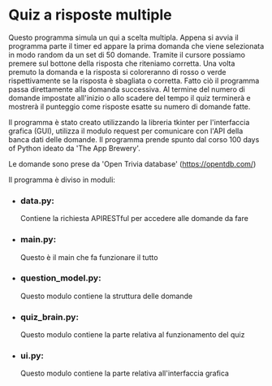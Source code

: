 # Quiz a risposte multiple

Questo programma simula un qui a scelta multipla. Appena si avvia il programma parte il timer ed appare la prima domanda che viene selezionata in modo random da un set di 50 domande. Tramite il cursore possiamo premere sul bottone della risposta che riteniamo corretta. Una volta premuto la domanda e la risposta si coloreranno di rosso o verde rispettivamente se la risposta è sbagliata o corretta. Fatto ciò il programma passa direttamente alla domanda successiva. Al termine del numero di domande impostate all'inizio o allo scadere del tempo il quiz terminerà e mostrerà il punteggio come risposte esatte su numero di domande fatte.

Il programma è stato creato utilizzando la libreria tkinter per l'interfaccia grafica (GUI), utilizza il modulo request per comunicare con l'API della banca dati delle domande. Il programma prende spunto dal corso 100 days of Python ideato da 'The App Brewery'.

Le domande sono prese da 'Open Trivia database' (https://opentdb.com/)

Il programma è diviso in moduli:

- ### data.py:
  Contiene la richiesta APIRESTful per accedere alle domande da fare
- ### main.py:
  Questo è il main che fa funzionare il tutto
- ### question_model.py:
  Questo modulo contiene la struttura delle domande
- ### quiz_brain.py:
  Questo modulo contiene la parte relativa al funzionamento del quiz
- ### ui.py:
  Questo modulo contiene la parte relativa all'interfaccia grafica
